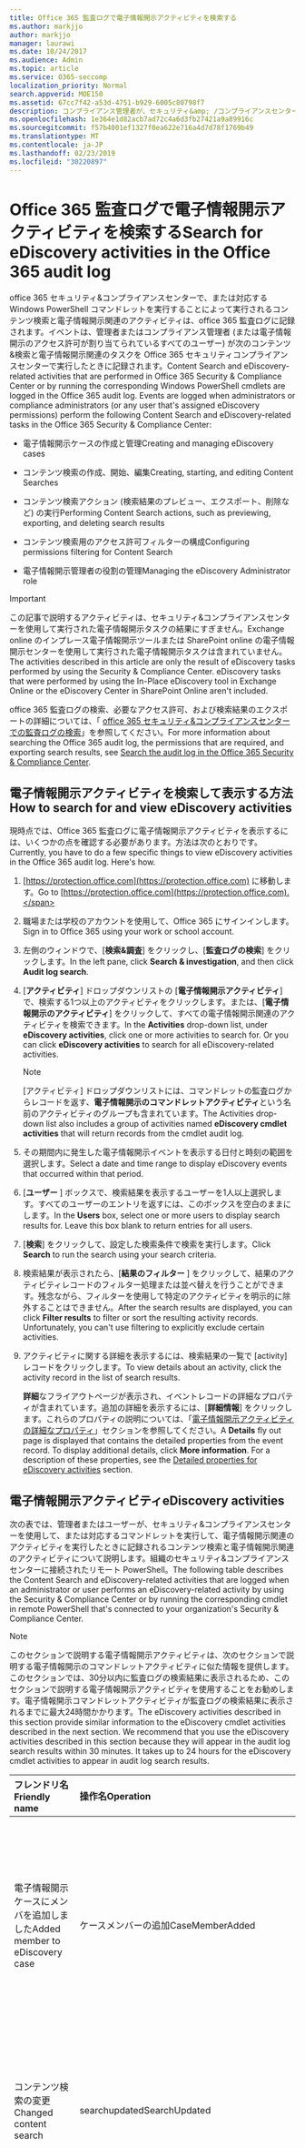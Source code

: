 ```yaml
---
title: Office 365 監査ログで電子情報開示アクティビティを検索する
ms.author: markjjo
author: markjjo
manager: laurawi
ms.date: 10/24/2017
ms.audience: Admin
ms.topic: article
ms.service: O365-seccomp
localization_priority: Normal
search.appverid: MOE150
ms.assetid: 67cc7f42-a53d-4751-b929-6005c80798f7
description: コンプライアンス管理者が、セキュリティ&amp; /コンプライアンスセンターでコンテンツ検索と電子情報開示のケースタスクを実行するときに記録されるイベントの Office 365 監査ログを検索する方法について説明します。
ms.openlocfilehash: 1e364e1d82acb7ad72c4a6d3fb27421a9a89916c
ms.sourcegitcommit: f57b4001ef1327f0ea622e716a4d7d78f1769b49
ms.translationtype: MT
ms.contentlocale: ja-JP
ms.lasthandoff: 02/23/2019
ms.locfileid: "30220897"
---
```

# <a name="search-for-ediscovery-activities-in-the-office-365-audit-log"></a><span data-ttu-id="54379-103">Office 365 監査ログで電子情報開示アクティビティを検索する</span><span class="sxs-lookup"><span data-stu-id="54379-103">Search for eDiscovery activities in the Office 365 audit log</span></span>

<span data-ttu-id="54379-p101">office 365 セキュリティ&amp;コンプライアンスセンターで、または対応する Windows PowerShell コマンドレットを実行することによって実行されるコンテンツ検索と電子情報開示関連のアクティビティは、office 365 監査ログに記録されます。イベントは、管理者またはコンプライアンス管理者 (または電子情報開示のアクセス許可が割り当てられているすべてのユーザー) が次のコンテンツ&amp;検索と電子情報開示関連のタスクを Office 365 セキュリティコンプライアンスセンターで実行したときに記録されます。</span><span class="sxs-lookup"><span data-stu-id="54379-p101">Content Search and eDiscovery-related activities that are performed in Office 365 Security &amp; Compliance Center or by running the corresponding Windows PowerShell cmdlets are logged in the Office 365 audit log. Events are logged when administrators or compliance administrators (or any user that's assigned eDiscovery permissions) perform the following Content Search and eDiscovery-related tasks in the Office 365 Security &amp; Compliance Center:</span></span>
  
- <span data-ttu-id="54379-106">電子情報開示ケースの作成と管理</span><span class="sxs-lookup"><span data-stu-id="54379-106">Creating and managing eDiscovery cases</span></span>
    
- <span data-ttu-id="54379-107">コンテンツ検索の作成、開始、編集</span><span class="sxs-lookup"><span data-stu-id="54379-107">Creating, starting, and editing Content Searches</span></span>
    
- <span data-ttu-id="54379-108">コンテンツ検索アクション (検索結果のプレビュー、エクスポート、削除など) の実行</span><span class="sxs-lookup"><span data-stu-id="54379-108">Performing Content Search actions, such as previewing, exporting, and deleting search results</span></span>
    
- <span data-ttu-id="54379-109">コンテンツ検索用のアクセス許可フィルターの構成</span><span class="sxs-lookup"><span data-stu-id="54379-109">Configuring permissions filtering for Content Search</span></span>
    
- <span data-ttu-id="54379-110">電子情報開示管理者の役割の管理</span><span class="sxs-lookup"><span data-stu-id="54379-110">Managing the eDiscovery Administrator role</span></span>
    
> [!IMPORTANT]
> <span data-ttu-id="54379-p102">この記事で説明するアクティビティは、セキュリティ&amp;コンプライアンスセンターを使用して実行された電子情報開示タスクの結果にすぎません。Exchange online のインプレース電子情報開示ツールまたは SharePoint online の電子情報開示センターを使用して実行された電子情報開示タスクは含まれていません。</span><span class="sxs-lookup"><span data-stu-id="54379-p102">The activities described in this article are only the result of eDiscovery tasks performed by using the Security &amp; Compliance Center. eDiscovery tasks that were performed by using the In-Place eDiscovery tool in Exchange Online or the eDiscovery Center in SharePoint Online aren't included.</span></span> 
  
<span data-ttu-id="54379-113">office 365 監査ログの検索、必要なアクセス許可、および検索結果のエクスポートの詳細については、「 [office 365 セキュリティ&amp;コンプライアンスセンターでの監査ログの検索](search-the-audit-log-in-security-and-compliance.md)」を参照してください。</span><span class="sxs-lookup"><span data-stu-id="54379-113">For more information about searching the Office 365 audit log, the permissions that are required, and exporting search results, see [Search the audit log in the Office 365 Security &amp; Compliance Center](search-the-audit-log-in-security-and-compliance.md).</span></span>
  
## <a name="how-to-search-for-and-view-ediscovery-activities"></a><span data-ttu-id="54379-114">電子情報開示アクティビティを検索して表示する方法</span><span class="sxs-lookup"><span data-stu-id="54379-114">How to search for and view eDiscovery activities</span></span>

<span data-ttu-id="54379-p103">現時点では、Office 365 監査ログに電子情報開示アクティビティを表示するには、いくつかの点を確認する必要があります。方法は次のとおりです。</span><span class="sxs-lookup"><span data-stu-id="54379-p103">Currently, you have to do a few specific things to view eDiscovery activities in the Office 365 audit log. Here's how.</span></span>
  
1. <span data-ttu-id="54379-117">[https://protection.office.com](https://protection.office.com) に移動します。</span><span class="sxs-lookup"><span data-stu-id="54379-117">Go to [https://protection.office.com](https://protection.office.com).</span></span>
    
2. <span data-ttu-id="54379-118">職場または学校のアカウントを使用して、Office 365 にサインインします。</span><span class="sxs-lookup"><span data-stu-id="54379-118">Sign in to Office 365 using your work or school account.</span></span>
    
3. <span data-ttu-id="54379-119">左側のウィンドウで、[**検索&amp;調査**] をクリックし、[**監査ログの検索**] をクリックします。</span><span class="sxs-lookup"><span data-stu-id="54379-119">In the left pane, click **Search &amp; investigation**, and then click **Audit log search**.</span></span>
    
4. <span data-ttu-id="54379-p104">[**アクティビティ**] ドロップダウンリストの [**電子情報開示アクティビティ**] で、検索する1つ以上のアクティビティをクリックします。または、[**電子情報開示のアクティビティ**] をクリックして、すべての電子情報開示関連のアクティビティを検索できます。</span><span class="sxs-lookup"><span data-stu-id="54379-p104">In the **Activities** drop-down list, under **eDiscovery activities**, click one or more activities to search for. Or you can click **eDiscovery activities** to search for all eDiscovery-related activities.</span></span> 
    
    > [!NOTE]
    > <span data-ttu-id="54379-122">[アクティビティ] ドロップダウンリストには、コマンドレットの監査ログからレコードを返す、**電子情報開示のコマンドレットアクティビティ**という名前のアクティビティのグループも含まれています。</span><span class="sxs-lookup"><span data-stu-id="54379-122">The Activities drop-down list also includes a group of activities named **eDiscovery cmdlet activities** that will return records from the cmdlet audit log.</span></span> 
  
5.  <span data-ttu-id="54379-123">その期間内に発生した電子情報開示イベントを表示する日付と時刻の範囲を選択します。</span><span class="sxs-lookup"><span data-stu-id="54379-123">Select a date and time range to display eDiscovery events that occurred within that period.</span></span> 
    
6. <span data-ttu-id="54379-p105">[**ユーザー** ] ボックスで、検索結果を表示するユーザーを1人以上選択します。すべてのユーザーのエントリを返すには、このボックスを空白のままにします。</span><span class="sxs-lookup"><span data-stu-id="54379-p105">In the **Users** box, select one or more users to display search results for. Leave this box blank to return entries for all users.</span></span> 
    
7. <span data-ttu-id="54379-126">[**検索**] をクリックして、設定した検索条件で検索を実行します。</span><span class="sxs-lookup"><span data-stu-id="54379-126">Click **Search** to run the search using your search criteria.</span></span> 
    
8. <span data-ttu-id="54379-p106">検索結果が表示されたら、[**結果のフィルター** ] をクリックして、結果のアクティビティレコードのフィルター処理または並べ替えを行うことができます。残念ながら、フィルターを使用して特定のアクティビティを明示的に除外することはできません。</span><span class="sxs-lookup"><span data-stu-id="54379-p106">After the search results are displayed, you can click **Filter results** to filter or sort the resulting activity records. Unfortunately, you can't use filtering to explicitly exclude certain activities.</span></span> 
    
9. <span data-ttu-id="54379-129">アクティビティに関する詳細を表示するには、検索結果の一覧で [activity] レコードをクリックします。</span><span class="sxs-lookup"><span data-stu-id="54379-129">To view details about an activity, click the activity record in the list of search results.</span></span> 
    
    <span data-ttu-id="54379-p107">**詳細**なフライアウトページが表示され、イベントレコードの詳細なプロパティが含まれています。追加の詳細を表示するには、[**詳細情報**] をクリックします。これらのプロパティの説明については、「[電子情報開示アクティビティの詳細なプロパティ](#detailed-properties-for-ediscovery-activities)」セクションを参照してください。</span><span class="sxs-lookup"><span data-stu-id="54379-p107">A **Details** fly out page is displayed that contains the detailed properties from the event record. To display additional details, click **More information**. For a description of these properties, see the [Detailed properties for eDiscovery activities](#detailed-properties-for-ediscovery-activities) section.</span></span> 

  
## <a name="ediscovery-activities"></a><span data-ttu-id="54379-133">電子情報開示アクティビティ</span><span class="sxs-lookup"><span data-stu-id="54379-133">eDiscovery activities</span></span>

<span data-ttu-id="54379-134">次の表では、管理者またはユーザーが、セキュリティ&amp;コンプライアンスセンターを使用して、または対応するコマンドレットを実行して、電子情報開示関連のアクティビティを実行したときに記録されるコンテンツ検索と電子情報開示関連のアクティビティについて説明します。組織のセキュリティ&amp;コンプライアンスセンターに接続されたリモート PowerShell。</span><span class="sxs-lookup"><span data-stu-id="54379-134">The following table describes the Content Search and eDiscovery-related activities that are logged when an administrator or user performs an eDiscovery-related activity by using the Security &amp; Compliance Center or by running the corresponding cmdlet in remote PowerShell that's connected to your organization's Security &amp; Compliance Center.</span></span> 
  
> [!NOTE]
> <span data-ttu-id="54379-p108">このセクションで説明する電子情報開示アクティビティは、次のセクションで説明する電子情報開示のコマンドレットアクティビティに似た情報を提供します。このセクションでは、30分以内に監査ログの検索結果に表示されるため、このセクションで説明する電子情報開示アクティビティを使用することをお勧めします。電子情報開示コマンドレットアクティビティが監査ログの検索結果に表示されるまでに最大24時間かかります。</span><span class="sxs-lookup"><span data-stu-id="54379-p108">The eDiscovery activities described in this section provide similar information to the eDiscovery cmdlet activities described in the next section. We recommend that you use the eDiscovery activities described in this section because they will appear in the audit log search results within 30 minutes. It takes up to 24 hours for the eDiscovery cmdlet activities to appear in audit log search results.</span></span> 
  
|<span data-ttu-id="54379-138">**フレンドリ名**</span><span class="sxs-lookup"><span data-stu-id="54379-138">**Friendly name**</span></span>|<span data-ttu-id="54379-139">**操作名**</span><span class="sxs-lookup"><span data-stu-id="54379-139">**Operation**</span></span>|<span data-ttu-id="54379-140">**対応するコマンドレット**</span><span class="sxs-lookup"><span data-stu-id="54379-140">**Corresponding cmdlet**</span></span>|<span data-ttu-id="54379-141">**説明**</span><span class="sxs-lookup"><span data-stu-id="54379-141">**Description**</span></span>|
|:-----|:-----|:-----|:-----|
|<span data-ttu-id="54379-142">電子情報開示ケースにメンバを追加しました</span><span class="sxs-lookup"><span data-stu-id="54379-142">Added member to eDiscovery case</span></span>  <br/> |<span data-ttu-id="54379-143">ケースメンバーの追加</span><span class="sxs-lookup"><span data-stu-id="54379-143">CaseMemberAdded</span></span>  <br/> |<span data-ttu-id="54379-144">ComplianceCaseMember</span><span class="sxs-lookup"><span data-stu-id="54379-144">Add-ComplianceCaseMember</span></span>  <br/> |<span data-ttu-id="54379-p109">ユーザーが電子情報開示ケースのメンバーとして追加されました。ケースのメンバーとして、ユーザーは、必要なアクセス許可が割り当てられているかどうかに応じて、さまざまなケース関連のタスクを実行できます。</span><span class="sxs-lookup"><span data-stu-id="54379-p109">A user was added as a member of an eDiscovery case. As a member of a case, a user can perform various case-related tasks depending on whether they have been assigned the necessary permissions.</span></span>  <br/> |
|<span data-ttu-id="54379-147">コンテンツ検索の変更</span><span class="sxs-lookup"><span data-stu-id="54379-147">Changed content search</span></span>  <br/> |<span data-ttu-id="54379-148">searchupdated</span><span class="sxs-lookup"><span data-stu-id="54379-148">SearchUpdated</span></span>  <br/> |<span data-ttu-id="54379-149">Set-ComplianceSearch</span><span class="sxs-lookup"><span data-stu-id="54379-149">Set-ComplianceSearch</span></span>  <br/> |<span data-ttu-id="54379-p110">既存のコンテンツ検索が変更されました。変更には、コンテンツの場所を追加または削除したり、検索クエリを編集したりすることができます。</span><span class="sxs-lookup"><span data-stu-id="54379-p110">An existing content search was changed. Changes can include adding or removing content locations or editing the search query.</span></span>  <br/> |
|<span data-ttu-id="54379-152">電子情報開示管理者メンバーシップの変更</span><span class="sxs-lookup"><span data-stu-id="54379-152">Changed eDiscovery administrator membership</span></span>  <br/> |<span data-ttu-id="54379-153">caseadminupdated</span><span class="sxs-lookup"><span data-stu-id="54379-153">CaseAdminUpdated</span></span>  <br/> |<span data-ttu-id="54379-154">更新-ediscoverycaseadmin</span><span class="sxs-lookup"><span data-stu-id="54379-154">Update-eDiscoveryCaseAdmin</span></span>  <br/> |<span data-ttu-id="54379-p111">組織内の電子情報開示管理者のリストが変更されました。このアクティビティは、電子情報開示管理者のリストが新しいユーザーのグループに置き換えられたときに記録されます。1人のユーザーが追加または削除されると、caseadminadded 操作がログに記録されます。</span><span class="sxs-lookup"><span data-stu-id="54379-p111">The list of eDiscovery Administrators in your organization was changed. This activity is logged when the list of eDiscovery Administrators is replaced with a group of new users. If a single user is added or removed, the CaseAdminAdded operation is logged.</span></span>  <br/> |
|<span data-ttu-id="54379-158">変更された電子情報開示ケース</span><span class="sxs-lookup"><span data-stu-id="54379-158">Changed eDiscovery case</span></span>  <br/> |<span data-ttu-id="54379-159">更新されたケース</span><span class="sxs-lookup"><span data-stu-id="54379-159">CaseUpdated</span></span>  <br/> |<span data-ttu-id="54379-160">get-compliancecase</span><span class="sxs-lookup"><span data-stu-id="54379-160">Set-ComplianceCase</span></span>  <br/> |<span data-ttu-id="54379-p112">電子情報開示ケースが変更されました。変更には、オープンケースを終了するか、クローズしたケースを再度開くことが含まれます。</span><span class="sxs-lookup"><span data-stu-id="54379-p112">An eDiscovery case was changed. Changes include closing an open case or re-opening a closed case.</span></span>  <br/> |
|<span data-ttu-id="54379-163">変更された電子情報開示ケースのメンバーシップ</span><span class="sxs-lookup"><span data-stu-id="54379-163">Changed eDiscovery case membership</span></span>  <br/> |<span data-ttu-id="54379-164">ケースメンバーの更新</span><span class="sxs-lookup"><span data-stu-id="54379-164">CaseMemberUpdated</span></span>  <br/> |<span data-ttu-id="54379-165">ComplianceCaseMember</span><span class="sxs-lookup"><span data-stu-id="54379-165">Update-ComplianceCaseMember</span></span>  <br/> |<span data-ttu-id="54379-p113">電子情報開示ケースのメンバーシップリストが変更されました。このアクティビティは、すべてのメンバーが新しいユーザーのグループに置き換えられるときにログに記録されます。1つのメンバーを追加または削除すると、casememberadded 操作または casememberadded 操作がログに記録されます。</span><span class="sxs-lookup"><span data-stu-id="54379-p113">The membership list of an eDiscovery case was changed. This activity is logged when all members are replaced with a group of new users. If a single member is added or removed, CaseMemberAdded or CaseMemberRemoved operation is logged.</span></span>  <br/> |
|<span data-ttu-id="54379-169">検索アクセス許可フィルターの変更</span><span class="sxs-lookup"><span data-stu-id="54379-169">Changed search permissions filter</span></span>  <br/> |<span data-ttu-id="54379-170">searchpermissionupdated</span><span class="sxs-lookup"><span data-stu-id="54379-170">SearchPermissionUpdated</span></span>  <br/> |<span data-ttu-id="54379-171">new-compliancesecurityfilter</span><span class="sxs-lookup"><span data-stu-id="54379-171">Set-ComplianceSecurityFilter</span></span>  <br/> |<span data-ttu-id="54379-172">検索アクセス許可フィルターが変更されました。</span><span class="sxs-lookup"><span data-stu-id="54379-172">A search permissions filter was changed.</span></span>  <br/> |
|<span data-ttu-id="54379-173">電子情報開示ケースホールドのための検索クエリの変更</span><span class="sxs-lookup"><span data-stu-id="54379-173">Changed search query for eDiscovery case hold</span></span>  <br/> |<span data-ttu-id="54379-174">HoldUpdated</span><span class="sxs-lookup"><span data-stu-id="54379-174">HoldUpdated</span></span>  <br/> |<span data-ttu-id="54379-175">new-caseholdrule</span><span class="sxs-lookup"><span data-stu-id="54379-175">Set-CaseHoldRule</span></span>  <br/> |<span data-ttu-id="54379-p114">電子情報開示ケースに関連付けられているクエリベースの保持が変更されました。変更可能な変更には、クエリベースの保持のクエリまたは日付範囲の編集が含まれます。</span><span class="sxs-lookup"><span data-stu-id="54379-p114">A query-based hold associated with an eDiscovery case was changed. Possible changes include editing the query or date range for a query-based hold.</span></span>  <br/> |
|<span data-ttu-id="54379-178">コンテンツ検索プレビューアイテムがダウンロードされた</span><span class="sxs-lookup"><span data-stu-id="54379-178">Content search preview item downloaded</span></span>  <br/> |<span data-ttu-id="54379-179">プレビューアイテムダウンロード済み</span><span class="sxs-lookup"><span data-stu-id="54379-179">PreviewItemDownloaded</span></span>  <br/> |<span data-ttu-id="54379-180">N/A</span><span class="sxs-lookup"><span data-stu-id="54379-180">N/A</span></span>  <br/> |<span data-ttu-id="54379-181">ユーザーが検索結果をプレビューするときに、アイテムをローカルコンピューターにダウンロードした ([**元のアイテムをダウンロード**する] リンクをクリックします)。</span><span class="sxs-lookup"><span data-stu-id="54379-181">A user downloaded an item to their local computer (by clicking the **Download original item** link) when previewing search results.</span></span>  <br/> |
|<span data-ttu-id="54379-182">コンテンツ検索プレビューアイテムの一覧</span><span class="sxs-lookup"><span data-stu-id="54379-182">Content search preview item listed</span></span>  <br/> |<span data-ttu-id="54379-183">プレビュー項目一覧</span><span class="sxs-lookup"><span data-stu-id="54379-183">PreviewItemListed</span></span>  <br/> |<span data-ttu-id="54379-184">N/A</span><span class="sxs-lookup"><span data-stu-id="54379-184">N/A</span></span>  <br/> |<span data-ttu-id="54379-185">ユーザーが [**検索結果のプレビュー** ] をクリックすると、検索結果のプレビューページが表示されます。これにより、コンテンツ検索の結果から最大1000アイテムが一覧表示されます。</span><span class="sxs-lookup"><span data-stu-id="54379-185">A user clicked **Preview search results** to display the preview search results page, which lists up to 1000 items from the results of a Content Search.</span></span>  <br/> |
|<span data-ttu-id="54379-186">コンテンツ検索プレビューアイテムの表示</span><span class="sxs-lookup"><span data-stu-id="54379-186">Content search preview item viewed</span></span>  <br/> |<span data-ttu-id="54379-187">表示されたプレビューアイテム</span><span class="sxs-lookup"><span data-stu-id="54379-187">PreviewItemRendered</span></span>  <br/> |<span data-ttu-id="54379-188">N/A</span><span class="sxs-lookup"><span data-stu-id="54379-188">N/A</span></span>  <br/> |<span data-ttu-id="54379-189">電子情報開示マネージャーは、検索結果をプレビューするときにクリックしてアイテムを表示します。</span><span class="sxs-lookup"><span data-stu-id="54379-189">An eDiscovery manager viewed an item by clicking it when previewing search results.</span></span>  <br/> |
|<span data-ttu-id="54379-190">作成されたコンテンツ検索</span><span class="sxs-lookup"><span data-stu-id="54379-190">Created content search</span></span>  <br/> |<span data-ttu-id="54379-191">searchcreated</span><span class="sxs-lookup"><span data-stu-id="54379-191">SearchCreated</span></span>  <br/> |<span data-ttu-id="54379-192">New-ComplianceSearch</span><span class="sxs-lookup"><span data-stu-id="54379-192">New-ComplianceSearch</span></span>  <br/> |<span data-ttu-id="54379-193">新しいコンテンツ検索が作成されました。</span><span class="sxs-lookup"><span data-stu-id="54379-193">A new content search was created.</span></span>  <br/> |
|<span data-ttu-id="54379-194">電子情報開示管理者の作成</span><span class="sxs-lookup"><span data-stu-id="54379-194">Created eDiscovery administrator</span></span>  <br/> |<span data-ttu-id="54379-195">caseadminadded</span><span class="sxs-lookup"><span data-stu-id="54379-195">CaseAdminAdded</span></span>  <br/> |<span data-ttu-id="54379-196">Add-ediscoverycaseadmin</span><span class="sxs-lookup"><span data-stu-id="54379-196">Add-eDiscoveryCaseAdmin</span></span>  <br/> |<span data-ttu-id="54379-197">ユーザーが組織の電子情報開示管理者として追加されました。</span><span class="sxs-lookup"><span data-stu-id="54379-197">A user was added as an eDiscovery Administrator in the organization.</span></span>  <br/> |
|<span data-ttu-id="54379-198">作成済み電子情報開示ケース</span><span class="sxs-lookup"><span data-stu-id="54379-198">Created eDiscovery case</span></span>  <br/> |<span data-ttu-id="54379-199">追加されたケース</span><span class="sxs-lookup"><span data-stu-id="54379-199">CaseAdded</span></span>  <br/> |<span data-ttu-id="54379-200">get-compliancecase</span><span class="sxs-lookup"><span data-stu-id="54379-200">New-ComplianceCase</span></span>  <br/> |<span data-ttu-id="54379-p115">電子情報開示ケースが作成されました。ケースを作成する場合は、名前を付けるだけで済みます。メンバーの追加、ホールドの作成、ケースに関連付けられたコンテンツ検索の作成などのその他のケース関連のタスクでは、ログに記録される追加のイベントが発生します。</span><span class="sxs-lookup"><span data-stu-id="54379-p115">An eDiscovery case was created. When a case is created, you only have to give it a name. Other case-related tasks such as adding members, creating holds, and creating content searches associated with the case result in additional events being logged.</span></span>  <br/> |
|<span data-ttu-id="54379-204">検索アクセス許可フィルターの作成</span><span class="sxs-lookup"><span data-stu-id="54379-204">Created search permissions filter</span></span>  <br/> |<span data-ttu-id="54379-205">作成された searchpermission</span><span class="sxs-lookup"><span data-stu-id="54379-205">SearchPermissionCreated</span></span>  <br/> |<span data-ttu-id="54379-206">new-compliancesecurityfilter</span><span class="sxs-lookup"><span data-stu-id="54379-206">New-ComplianceSecurityFilter</span></span>  <br/> |<span data-ttu-id="54379-207">検索アクセス許可フィルターが作成されました。</span><span class="sxs-lookup"><span data-stu-id="54379-207">A search permissions filter was created.</span></span>  <br/> |
|<span data-ttu-id="54379-208">電子情報開示ケースホールド用に作成された検索クエリ</span><span class="sxs-lookup"><span data-stu-id="54379-208">Created search query for eDiscovery case hold</span></span>  <br/> |<span data-ttu-id="54379-209">HoldCreated</span><span class="sxs-lookup"><span data-stu-id="54379-209">HoldCreated</span></span>  <br/> |<span data-ttu-id="54379-210">new-caseholdrule</span><span class="sxs-lookup"><span data-stu-id="54379-210">New-CaseHoldRule</span></span>  <br/> |<span data-ttu-id="54379-211">電子情報開示ケースに関連付けられているクエリベースの保持が作成されました。</span><span class="sxs-lookup"><span data-stu-id="54379-211">A query-based hold associated with an eDiscovery case was created.</span></span>  <br/> |
|<span data-ttu-id="54379-212">削除されたコンテンツ検索</span><span class="sxs-lookup"><span data-stu-id="54379-212">Deleted content search</span></span>  <br/> |<span data-ttu-id="54379-213">searchremoved 済み</span><span class="sxs-lookup"><span data-stu-id="54379-213">SearchRemoved</span></span>  <br/> |<span data-ttu-id="54379-214">Remove-ComplianceSearch</span><span class="sxs-lookup"><span data-stu-id="54379-214">Remove-ComplianceSearch</span></span>  <br/> |<span data-ttu-id="54379-215">既存のコンテンツ検索が削除されました。</span><span class="sxs-lookup"><span data-stu-id="54379-215">An existing content search was deleted.</span></span>  <br/> |
|<span data-ttu-id="54379-216">削除済み電子情報開示管理者</span><span class="sxs-lookup"><span data-stu-id="54379-216">Deleted eDiscovery administrator</span></span>  <br/> |<span data-ttu-id="54379-217">caseadminremoved の削除</span><span class="sxs-lookup"><span data-stu-id="54379-217">CaseAdminRemoved</span></span>  <br/> |<span data-ttu-id="54379-218">削除-ediscoverycaseadmin</span><span class="sxs-lookup"><span data-stu-id="54379-218">Remove-eDiscoveryCaseAdmin</span></span>  <br/> |<span data-ttu-id="54379-219">電子情報開示管理者が組織から削除されました。</span><span class="sxs-lookup"><span data-stu-id="54379-219">An eDiscovery Administrator was deleted from your organization.</span></span>  <br/> |
|<span data-ttu-id="54379-220">削除された電子情報開示ケース</span><span class="sxs-lookup"><span data-stu-id="54379-220">Deleted eDiscovery case</span></span>  <br/> |<span data-ttu-id="54379-221">CaseRemoved</span><span class="sxs-lookup"><span data-stu-id="54379-221">CaseRemoved</span></span>  <br/> |<span data-ttu-id="54379-222">get-compliancecase</span><span class="sxs-lookup"><span data-stu-id="54379-222">Remove-ComplianceCase</span></span>  <br/> |<span data-ttu-id="54379-p116">電子情報開示ケースが削除されました。ケースに関連付けられているすべての保留リストを削除してから、ケースを削除する必要があることに注意してください。</span><span class="sxs-lookup"><span data-stu-id="54379-p116">An eDiscovery case was deleted. Note that any hold associated with the case has to be removed before the case can be deleted.</span></span>  <br/> |
|<span data-ttu-id="54379-225">削除された検索権限フィルター</span><span class="sxs-lookup"><span data-stu-id="54379-225">Deleted search permissions filter</span></span>  <br/> |<span data-ttu-id="54379-226">searchpermissionremoved 済み</span><span class="sxs-lookup"><span data-stu-id="54379-226">SearchPermissionRemoved</span></span>  <br/> |<span data-ttu-id="54379-227">new-compliancesecurityfilter</span><span class="sxs-lookup"><span data-stu-id="54379-227">Remove-ComplianceSecurityFilter</span></span>  <br/> |<span data-ttu-id="54379-228">検索アクセス許可フィルターが削除されました。</span><span class="sxs-lookup"><span data-stu-id="54379-228">A search permissions filter was deleted.</span></span>  <br/> |
|<span data-ttu-id="54379-229">電子情報開示ケースホールドの削除された検索クエリ</span><span class="sxs-lookup"><span data-stu-id="54379-229">Deleted search query for eDiscovery case hold</span></span>  <br/> |<span data-ttu-id="54379-230">HoldRemoved</span><span class="sxs-lookup"><span data-stu-id="54379-230">HoldRemoved</span></span>  <br/> |<span data-ttu-id="54379-231">new-caseholdrule</span><span class="sxs-lookup"><span data-stu-id="54379-231">Remove-CaseHoldRule</span></span>  <br/> |<span data-ttu-id="54379-p117">電子情報開示ケースに関連付けられているクエリベースの保持が削除されました。保留リストを削除すると、多くの場合、保留リストからクエリを削除することになります。保留または保持のクエリが削除されると、保留中のコンテンツの場所が解放されます。</span><span class="sxs-lookup"><span data-stu-id="54379-p117">A query-based hold associated with an eDiscovery case was deleted. Removing the query from the hold is often the result of deleting a hold. When a hold or a hold query are deleted, the content locations that were on hold are released.</span></span>  <br/> |
|<span data-ttu-id="54379-235">コンテンツ検索のダウンロードされたエクスポート</span><span class="sxs-lookup"><span data-stu-id="54379-235">Downloaded export of content search</span></span>  <br/> |<span data-ttu-id="54379-236">searchexportdownloaded ダウンロード</span><span class="sxs-lookup"><span data-stu-id="54379-236">SearchExportDownloaded</span></span>  <br/> |<span data-ttu-id="54379-237">N/A</span><span class="sxs-lookup"><span data-stu-id="54379-237">N/A</span></span>  <br/> |<span data-ttu-id="54379-p118">ユーザーがコンテンツ検索の結果をローカルコンピューターにダウンロードした。検索結果をダウンロードする前に、**コンテンツ検索アクティビティのエクスポートを開始**する必要があることに注意してください。</span><span class="sxs-lookup"><span data-stu-id="54379-p118">A user downloaded the results of a content search to their local computer. Note that a **Started export of content search** activity has to be initiated before search results can be downloaded.  </span></span><br/> |
|<span data-ttu-id="54379-240">コンテンツ検索の結果のプレビュー</span><span class="sxs-lookup"><span data-stu-id="54379-240">Previewed results of content search</span></span>  <br/> |<span data-ttu-id="54379-241">searchpreviewed</span><span class="sxs-lookup"><span data-stu-id="54379-241">SearchPreviewed</span></span>  <br/> |<span data-ttu-id="54379-242">N/A</span><span class="sxs-lookup"><span data-stu-id="54379-242">N/A</span></span>  <br/> |<span data-ttu-id="54379-243">コンテンツ検索の結果をプレビューしたユーザー。</span><span class="sxs-lookup"><span data-stu-id="54379-243">A user previewed the results of a content search.</span></span>  <br/> |
|<span data-ttu-id="54379-244">コンテンツ検索の削除された結果</span><span class="sxs-lookup"><span data-stu-id="54379-244">Purged results of content search</span></span>  <br/> |<span data-ttu-id="54379-245">SearchResultsPurged</span><span class="sxs-lookup"><span data-stu-id="54379-245">SearchResultsPurged</span></span>  <br/> |<span data-ttu-id="54379-246">New-ComplianceSearchAction</span><span class="sxs-lookup"><span data-stu-id="54379-246">New-ComplianceSearchAction</span></span>  <br/> |<span data-ttu-id="54379-247">ユーザーが**new-compliancesearchaction-Purge**コマンドを実行して、コンテンツ検索の結果を削除した。</span><span class="sxs-lookup"><span data-stu-id="54379-247">A user purged the results of a Content Search by running the **New-ComplianceSearchAction -Purge** command.</span></span>  <br/> |
|<span data-ttu-id="54379-248">コンテンツ検索の分析を削除しました</span><span class="sxs-lookup"><span data-stu-id="54379-248">Removed analysis of content search</span></span>  <br/> |<span data-ttu-id="54379-249">removedsearchresultssenttozoom</span><span class="sxs-lookup"><span data-stu-id="54379-249">RemovedSearchResultsSentToZoom</span></span>  <br/> |<span data-ttu-id="54379-250">new-compliancesearchaction</span><span class="sxs-lookup"><span data-stu-id="54379-250">Remove-ComplianceSearchAction</span></span>  <br/> |<span data-ttu-id="54379-p119">コンテンツ検索準備アクション (Office 365 Advanced eDiscovery の検索結果を準備するため) が削除されました。準備作業が過去2週間未満だった場合は、Advanced eDiscovery 用に準備された検索結果が Microsoft Azure ストレージ領域から削除されました。準備アクションが2週間以上前の場合、このイベントは、対応する準備作業のみが削除されたことを示します。</span><span class="sxs-lookup"><span data-stu-id="54379-p119">A content search prepare action (to prepare search results for Office 365 Advanced eDiscovery) was deleted. If the preparation action was less than two weeks old, the search results that were prepared for Advanced eDiscovery were deleted from the Microsoft Azure storage area. If the preparation action was older than 2 weeks, then this event indicates that only the corresponding preparation action was deleted.</span></span>  <br/> |
|<span data-ttu-id="54379-254">コンテンツ検索のエクスポートを削除しました</span><span class="sxs-lookup"><span data-stu-id="54379-254">Removed export of content search</span></span>  <br/> |<span data-ttu-id="54379-255">removedsearchexported</span><span class="sxs-lookup"><span data-stu-id="54379-255">RemovedSearchExported</span></span>  <br/> |<span data-ttu-id="54379-256">new-compliancesearchaction</span><span class="sxs-lookup"><span data-stu-id="54379-256">Remove-ComplianceSearchAction</span></span>  <br/> |<span data-ttu-id="54379-p120">コンテンツ検索のエクスポートアクションが削除されました。エクスポートアクションが過去2週間未満の場合は、Microsoft Azure ストレージ領域にアップロードされた検索結果が削除されました。エクスポートアクションが2週間以上経過した場合、このイベントは、対応するエクスポート操作のみが削除されたことを示します。</span><span class="sxs-lookup"><span data-stu-id="54379-p120">A content search export action was deleted. If the export action was less than two weeks old, the search results that were uploaded to the Microsoft Azure storage area were deleted. If the export action was older than 2 weeks, then this event indicates that only the corresponding export action was deleted.</span></span>  <br/> |
|<span data-ttu-id="54379-260">電子情報開示ケースからメンバを削除しました</span><span class="sxs-lookup"><span data-stu-id="54379-260">Removed member from eDiscovery case</span></span>  <br/> |<span data-ttu-id="54379-261">ケースメンバーの削除</span><span class="sxs-lookup"><span data-stu-id="54379-261">CaseMemberRemoved</span></span>  <br/> |<span data-ttu-id="54379-262">ComplianceCaseMember</span><span class="sxs-lookup"><span data-stu-id="54379-262">Remove-ComplianceCaseMember</span></span>  <br/> |<span data-ttu-id="54379-263">ユーザーが電子情報開示ケースのメンバーとして削除されました。</span><span class="sxs-lookup"><span data-stu-id="54379-263">A user was removed as a member of an eDiscovery case.</span></span>  <br/> |
|<span data-ttu-id="54379-264">コンテンツ検索のプレビュー結果を削除しました</span><span class="sxs-lookup"><span data-stu-id="54379-264">Removed preview results of content search</span></span>  <br/> |<span data-ttu-id="54379-265">removedsearchpreviewed</span><span class="sxs-lookup"><span data-stu-id="54379-265">RemovedSearchPreviewed</span></span>  <br/> |<span data-ttu-id="54379-266">new-compliancesearchaction</span><span class="sxs-lookup"><span data-stu-id="54379-266">Remove-ComplianceSearchAction</span></span>  <br/> |<span data-ttu-id="54379-267">コンテンツ検索のプレビューアクションが削除されました。</span><span class="sxs-lookup"><span data-stu-id="54379-267">A content search preview action was deleted.</span></span>  <br/> |
|<span data-ttu-id="54379-268">コンテンツ検索に対して実行された削除済みの削除アクション</span><span class="sxs-lookup"><span data-stu-id="54379-268">Removed purge action performed on content search</span></span>  <br/> |<span data-ttu-id="54379-269">RemovedSearchResultsPurged</span><span class="sxs-lookup"><span data-stu-id="54379-269">RemovedSearchResultsPurged</span></span>  <br/> |<span data-ttu-id="54379-270">new-compliancesearchaction</span><span class="sxs-lookup"><span data-stu-id="54379-270">Remove-ComplianceSearchAction</span></span>  <br/> |<span data-ttu-id="54379-271">コンテンツ検索の削除アクションが削除されました。</span><span class="sxs-lookup"><span data-stu-id="54379-271">A content search purge action was deleted.</span></span>  <br/> |
|<span data-ttu-id="54379-272">削除された検索レポート</span><span class="sxs-lookup"><span data-stu-id="54379-272">Removed search report</span></span>  <br/> |<span data-ttu-id="54379-273">searchreportremoved 削除されました</span><span class="sxs-lookup"><span data-stu-id="54379-273">SearchReportRemoved</span></span>  <br/> |<span data-ttu-id="54379-274">new-compliancesearchaction</span><span class="sxs-lookup"><span data-stu-id="54379-274">Remove-ComplianceSearchAction</span></span>  <br/> |<span data-ttu-id="54379-275">コンテンツ検索のエクスポートレポートアクションが削除されました。</span><span class="sxs-lookup"><span data-stu-id="54379-275">A content search export report action was deleted.</span></span>  <br/> |
|<span data-ttu-id="54379-276">コンテンツ検索の分析を開始しました</span><span class="sxs-lookup"><span data-stu-id="54379-276">Started analysis of content search</span></span>  <br/> |<span data-ttu-id="54379-277">searchresultssenttozoom</span><span class="sxs-lookup"><span data-stu-id="54379-277">SearchResultsSentToZoom</span></span>  <br/> |<span data-ttu-id="54379-278">New-ComplianceSearchAction</span><span class="sxs-lookup"><span data-stu-id="54379-278">New-ComplianceSearchAction</span></span>  <br/> |<span data-ttu-id="54379-279">コンテンツ検索の結果は、高度な電子情報開示での分析のために準備されました。</span><span class="sxs-lookup"><span data-stu-id="54379-279">The results of a content search were prepared for analysis in Advanced eDiscovery.</span></span>  <br/> |
|<span data-ttu-id="54379-280">開始されたコンテンツ検索</span><span class="sxs-lookup"><span data-stu-id="54379-280">Started content search</span></span>  <br/> |<span data-ttu-id="54379-281">searchstarted</span><span class="sxs-lookup"><span data-stu-id="54379-281">SearchStarted</span></span>  <br/> |<span data-ttu-id="54379-282">Start-ComplianceSearch</span><span class="sxs-lookup"><span data-stu-id="54379-282">Start-ComplianceSearch</span></span>  <br/> |<span data-ttu-id="54379-p121">コンテンツ検索が開始されました。セキュリティ&amp; /コンプライアンスセンターの GUI を使用してコンテンツ検索を作成または変更すると、検索が自動的に開始されます。**new-compliancesearch**または**new-compliancesearch**コマンドレットを使用して検索を作成または変更する場合は、 **new-compliancesearch**コマンドレットを実行して検索を開始する必要があります。</span><span class="sxs-lookup"><span data-stu-id="54379-p121">A content search was started. When you create or change a content search by using the Security &amp; Compliance Center GUI, the search is automatically started. If you create or change a search by using the **New-ComplianceSearch** or **Set-ComplianceSearch** cmdlet, you have to run the **Start-ComplianceSearch** cmdlet to start the search.  </span></span><br/> |
|<span data-ttu-id="54379-286">コンテンツ検索のエクスポートの開始</span><span class="sxs-lookup"><span data-stu-id="54379-286">Started export of content search</span></span>  <br/> |<span data-ttu-id="54379-287">searchexported</span><span class="sxs-lookup"><span data-stu-id="54379-287">SearchExported</span></span>  <br/> |<span data-ttu-id="54379-288">New-ComplianceSearchAction</span><span class="sxs-lookup"><span data-stu-id="54379-288">New-ComplianceSearchAction</span></span>  <br/> |<span data-ttu-id="54379-289">ユーザーがコンテンツ検索の結果をエクスポートした。</span><span class="sxs-lookup"><span data-stu-id="54379-289">A user exported the results of a content search.</span></span>  <br/> |
|<span data-ttu-id="54379-290">レポートのエクスポート開始</span><span class="sxs-lookup"><span data-stu-id="54379-290">Started export report</span></span>  <br/> |<span data-ttu-id="54379-291">searchreport</span><span class="sxs-lookup"><span data-stu-id="54379-291">SearchReport</span></span>  <br/> |<span data-ttu-id="54379-292">New-ComplianceSearchAction</span><span class="sxs-lookup"><span data-stu-id="54379-292">New-ComplianceSearchAction</span></span>  <br/> |<span data-ttu-id="54379-293">ユーザーがコンテンツ検索レポートをエクスポートした。</span><span class="sxs-lookup"><span data-stu-id="54379-293">A user exported a content search report.</span></span>  <br/> |
|<span data-ttu-id="54379-294">停止したコンテンツ検索</span><span class="sxs-lookup"><span data-stu-id="54379-294">Stopped content search</span></span>  <br/> |<span data-ttu-id="54379-295">searchstopped</span><span class="sxs-lookup"><span data-stu-id="54379-295">SearchStopped</span></span>  <br/> |<span data-ttu-id="54379-296">Stop-ComplianceSearch</span><span class="sxs-lookup"><span data-stu-id="54379-296">Stop-ComplianceSearch</span></span>  <br/> |<span data-ttu-id="54379-297">ユーザーがコンテンツ検索を停止しました。</span><span class="sxs-lookup"><span data-stu-id="54379-297">A user stopped a content search.</span></span>  <br/> |
  
## <a name="ediscovery-cmdlet-activities"></a><span data-ttu-id="54379-298">電子情報開示のコマンドレットアクティビティ</span><span class="sxs-lookup"><span data-stu-id="54379-298">eDiscovery cmdlet activities</span></span>

<span data-ttu-id="54379-p122">次の表に、管理者またはユーザーが、セキュリティ&amp;コンプライアンスセンターを使用して、またはリモート PowerShell で対応するコマンドレットを実行して、電子情報開示関連のアクティビティを実行したときに記録されるコマンドレット監査ログレコードを示します。組織のセキュリティ&amp;コンプライアンスセンターに接続されている。なお、監査ログレコードの詳細情報は、この表に記載されているコマンドレットアクティビティと前のセクションで説明した電子情報開示アクティビティでは異なります。</span><span class="sxs-lookup"><span data-stu-id="54379-p122">The following table lists the cmdlet audit log records that are logged when an administrator or user performs an eDiscovery-related activity by using the Security &amp; Compliance Center or by running the corresponding cmdlet in remote PowerShell that's connected to your organization's Security &amp; Compliance Center. Note that the detailed information in the audit log record is different for the cmdlet activities listed in this table and the eDiscovery activities described in the previous section.</span></span> 
  
<span data-ttu-id="54379-301">前述したように、監査ログの検索結果に電子情報開示コマンドレットアクティビティが表示されるまで最大24時間かかります。</span><span class="sxs-lookup"><span data-stu-id="54379-301">As previously stated, it takes up to 24 hours for eDiscovery cmdlet activities to appear in the audit log search results.</span></span>
  
> [!TIP]
> <span data-ttu-id="54379-p123">次の表の [**操作**] 列のコマンドレットは、TechNet の対応するコマンドレットヘルプトピックにリンクされています。各コマンドレットの使用可能なパラメーターの説明については、コマンドレットのヘルプトピックを参照してください。コマンドレットで使用されたパラメーターとパラメーター値は、ログに記録された電子情報開示コマンドレットアクティビティごとに監査ログエントリに含まれています。</span><span class="sxs-lookup"><span data-stu-id="54379-p123">The cmdlets in the **Operation** column in the following table are linked to the corresponding cmdlet help topic on TechNet. Go to the cmdlet help topic for a description of the available parameters for each cmdlet. The parameter and the parameter value that were used with a cmdlet are included in the audit log entry for each eDiscovery cmdlet activity that's logged.</span></span> 
  
|<span data-ttu-id="54379-305">**フレンドリ名**</span><span class="sxs-lookup"><span data-stu-id="54379-305">**Friendly name**</span></span>|<span data-ttu-id="54379-306">**操作 (コマンドレット)**</span><span class="sxs-lookup"><span data-stu-id="54379-306">**Operation (cmdlet)**</span></span>|<span data-ttu-id="54379-307">**説明**</span><span class="sxs-lookup"><span data-stu-id="54379-307">**Description**</span></span>|
|:-----|:-----|:-----|
|<span data-ttu-id="54379-308">電子情報開示ケースでの作成保留</span><span class="sxs-lookup"><span data-stu-id="54379-308">Created hold in eDiscovery case</span></span>  <br/> |[<span data-ttu-id="54379-309">CaseHoldPolicy</span><span class="sxs-lookup"><span data-stu-id="54379-309">New-CaseHoldPolicy</span></span>](https://go.microsoft.com/fwlink/p/?LinkId=823813) <br/> |<span data-ttu-id="54379-p124">電子情報開示ケースに対して保留が作成されました。保留リストを作成するには、コンテンツソースを指定するか、指定する必要はありません。コンテンツソースが指定されている場合は、監査ログエントリで識別されます。</span><span class="sxs-lookup"><span data-stu-id="54379-p124">A hold was created for an eDiscovery case. A hold can be created with or without specifying a content source. If content sources are specified, they'll be identified in the audit log entry.</span></span>  <br/> |
|<span data-ttu-id="54379-313">電子情報開示ケースからの削除保留リスト</span><span class="sxs-lookup"><span data-stu-id="54379-313">Deleted hold from eDiscovery case</span></span>  <br/> |[<span data-ttu-id="54379-314">CaseHoldPolicy</span><span class="sxs-lookup"><span data-stu-id="54379-314">Remove-CaseHoldPolicy</span></span>](https://go.microsoft.com/fwlink/p/?LinkId=823814) <br/> |<span data-ttu-id="54379-p125">電子情報開示ケースに関連付けられている保留リストが削除されました。保留を削除すると、保留リストからすべてのコンテンツの場所が解放されます。保留を削除すると、保留リストに関連付けられているケース保持ルールも削除されます (以下の**new-caseholdrule**を参照してください)。</span><span class="sxs-lookup"><span data-stu-id="54379-p125">A hold that is associated with an eDiscovery case was deleted. Deleting a hold releases all of the content locations from the hold. Deleting the hold also results in deleting the case hold rules associated with the hold (see **Remove-CaseHoldRule** below).  </span></span><br/> |
|<span data-ttu-id="54379-318">電子情報開示ケースで変更された保留リスト</span><span class="sxs-lookup"><span data-stu-id="54379-318">Changed hold in eDiscovery case</span></span>  <br/> |[<span data-ttu-id="54379-319">CaseHoldPolicy</span><span class="sxs-lookup"><span data-stu-id="54379-319">Set-CaseHoldPolicy</span></span>](https://go.microsoft.com/fwlink/p/?LinkId=823815) <br/> |<span data-ttu-id="54379-p126">電子情報開示に関連付けられている保留リストが変更されました。変更できるのは、コンテンツの場所を追加または削除するか、保留をオフにする (無効にする) ことです。</span><span class="sxs-lookup"><span data-stu-id="54379-p126">A hold that is associated with an eDiscovery was changed. Possible changes include adding or removing content locations or turning off (disabling) the hold.</span></span>  <br/> |
|<span data-ttu-id="54379-322">電子情報開示ケースホールド用に作成された検索クエリ</span><span class="sxs-lookup"><span data-stu-id="54379-322">Created search query for eDiscovery case hold</span></span>  <br/> |[<span data-ttu-id="54379-323">new-caseholdrule</span><span class="sxs-lookup"><span data-stu-id="54379-323">New-CaseHoldRule</span></span>](https://go.microsoft.com/fwlink/p/?LinkId=823816) <br/> |<span data-ttu-id="54379-324">電子情報開示ケースに関連付けられているクエリベースの保持が作成されました。</span><span class="sxs-lookup"><span data-stu-id="54379-324">A query-based hold associated with an eDiscovery case was created.</span></span>  <br/> |
|<span data-ttu-id="54379-325">電子情報開示ケースホールドの削除された検索クエリ</span><span class="sxs-lookup"><span data-stu-id="54379-325">Deleted search query for eDiscovery case hold</span></span>  <br/> |[<span data-ttu-id="54379-326">new-caseholdrule</span><span class="sxs-lookup"><span data-stu-id="54379-326">Remove-CaseHoldRule</span></span>](https://go.microsoft.com/fwlink/p/?LinkId=823820) <br/> |<span data-ttu-id="54379-p127">電子情報開示ケースに関連付けられているクエリベースの保持が削除されました。保留リストを削除すると、多くの場合、保留リストからクエリを削除することになります。保留または保持のクエリが削除されると、保留中のコンテンツの場所が解放されます。</span><span class="sxs-lookup"><span data-stu-id="54379-p127">A query-based hold associated with an eDiscovery case was deleted. Removing the query from the hold is often the result of deleting a hold. When a hold or a hold query are deleted, the content locations that were on hold are released.</span></span>  <br/> |
|<span data-ttu-id="54379-330">電子情報開示ケースホールドのための検索クエリの変更</span><span class="sxs-lookup"><span data-stu-id="54379-330">Changed search query for eDiscovery case hold</span></span>  <br/> |[<span data-ttu-id="54379-331">new-caseholdrule</span><span class="sxs-lookup"><span data-stu-id="54379-331">Set-CaseHoldRule</span></span>](https://go.microsoft.com/fwlink/p/?LinkId=823819) <br/> |<span data-ttu-id="54379-p128">電子情報開示ケースに関連付けられているクエリベースの保持が変更されました。変更可能な変更には、クエリベースの保持のクエリまたは日付範囲の編集が含まれます。</span><span class="sxs-lookup"><span data-stu-id="54379-p128">A query-based hold associated with an eDiscovery case was changed. Possible changes include editing the query or date range for a query-based hold.</span></span>  <br/> |
|<span data-ttu-id="54379-334">作成済み電子情報開示ケース</span><span class="sxs-lookup"><span data-stu-id="54379-334">Created eDiscovery case</span></span>  <br/> |[<span data-ttu-id="54379-335">get-compliancecase</span><span class="sxs-lookup"><span data-stu-id="54379-335">New-ComplianceCase</span></span>](https://go.microsoft.com/fwlink/p/?LinkId=823842) <br/> |<span data-ttu-id="54379-p129">電子情報開示ケースが作成されました。ケースを作成する場合は、名前を付けるだけで済みます。メンバーの追加、ホールドの作成、ケースに関連付けられたコンテンツ検索の作成などのその他のケース関連のタスクでは、ログに記録される追加のイベントが発生します。</span><span class="sxs-lookup"><span data-stu-id="54379-p129">An eDiscovery case was created. When a case is created, you only have to give it a name. Other case-related tasks such as adding members, creating holds, and creating content searches associated with the case result in additional events being logged.</span></span>  <br/> |
|<span data-ttu-id="54379-339">削除された電子情報開示ケース</span><span class="sxs-lookup"><span data-stu-id="54379-339">Deleted eDiscovery case</span></span>  <br/> |[<span data-ttu-id="54379-340">get-compliancecase</span><span class="sxs-lookup"><span data-stu-id="54379-340">Remove-ComplianceCase</span></span>](https://go.microsoft.com/fwlink/p/?LinkId=823844) <br/> |<span data-ttu-id="54379-p130">電子情報開示ケースが削除されました。ケースに関連付けられているすべての保留リストを削除してから、ケースを削除する必要があることに注意してください。</span><span class="sxs-lookup"><span data-stu-id="54379-p130">An eDiscovery case was deleted. Note that any hold associated with the case has to be removed before the case can be deleted.</span></span>  <br/> |
|<span data-ttu-id="54379-343">変更された電子情報開示ケース</span><span class="sxs-lookup"><span data-stu-id="54379-343">Changed eDiscovery case</span></span>  <br/> |[<span data-ttu-id="54379-344">get-compliancecase</span><span class="sxs-lookup"><span data-stu-id="54379-344">Set-ComplianceCase</span></span>](https://go.microsoft.com/fwlink/p/?LinkId=823846) <br/> |<span data-ttu-id="54379-p131">電子情報開示ケースが変更されました。変更には、オープンケースを終了するか、クローズしたケースを再度開くことが含まれます。</span><span class="sxs-lookup"><span data-stu-id="54379-p131">An eDiscovery case was changed. Changes include closing an open case or re-opening a closed case.</span></span>  <br/> |
|<span data-ttu-id="54379-347">電子情報開示ケースにメンバを追加しました</span><span class="sxs-lookup"><span data-stu-id="54379-347">Added member to eDiscovery case</span></span>  <br/> |[<span data-ttu-id="54379-348">ComplianceCaseMember</span><span class="sxs-lookup"><span data-stu-id="54379-348">Add-ComplianceCaseMember</span></span>](https://go.microsoft.com/fwlink/p/?LinkId=823848) <br/> |<span data-ttu-id="54379-p132">ユーザーが電子情報開示ケースのメンバーとして追加されました。ケースのメンバーとして、ユーザーは、必要なアクセス許可が割り当てられているかどうかに応じて、さまざまなケース関連のタスクを実行できます。</span><span class="sxs-lookup"><span data-stu-id="54379-p132">A user was added as a member of an eDiscovery case. As a member of a case, a user can perform various case-related tasks depending on whether they have been assigned the necessary permissions.</span></span>  <br/> |
|<span data-ttu-id="54379-351">電子情報開示ケースからメンバを削除しました</span><span class="sxs-lookup"><span data-stu-id="54379-351">Removed member from eDiscovery case</span></span>  <br/> |[<span data-ttu-id="54379-352">ComplianceCaseMember</span><span class="sxs-lookup"><span data-stu-id="54379-352">Remove-ComplianceCaseMember</span></span>](https://go.microsoft.com/fwlink/p/?LinkId=823849) <br/> |<span data-ttu-id="54379-353">ユーザーが電子情報開示ケースのメンバーとして削除されました。</span><span class="sxs-lookup"><span data-stu-id="54379-353">A user was removed as a member of an eDiscovery case.</span></span>  <br/> |
|<span data-ttu-id="54379-354">変更された電子情報開示ケースのメンバーシップ</span><span class="sxs-lookup"><span data-stu-id="54379-354">Changed eDiscovery case membership</span></span>  <br/> |[<span data-ttu-id="54379-355">ComplianceCaseMember</span><span class="sxs-lookup"><span data-stu-id="54379-355">Update-ComplianceCaseMember</span></span>](https://go.microsoft.com/fwlink/p/?LinkId=823850) <br/> |<span data-ttu-id="54379-p133">電子情報開示ケースのメンバーシップリストが変更されました。このアクティビティは、すべてのメンバーが新しいユーザーのグループに置き換えられるときにログに記録されます。1つのメンバーが追加または削除されると、 **ComplianceCaseMember**または**ComplianceCaseMember**操作がログに記録されます。</span><span class="sxs-lookup"><span data-stu-id="54379-p133">The membership list of an eDiscovery case was changed. This activity is logged when all members are replaced with a group of new users. If a single member is added or removed, the **Add-ComplianceCaseMember** or **Remove-ComplianceCaseMember** operation is logged.  </span></span><br/> |
|<span data-ttu-id="54379-359">作成されたコンテンツ検索</span><span class="sxs-lookup"><span data-stu-id="54379-359">Created content search</span></span>  <br/> |[<span data-ttu-id="54379-360">New-ComplianceSearch</span><span class="sxs-lookup"><span data-stu-id="54379-360">New-ComplianceSearch</span></span>](https://go.microsoft.com/fwlink/p/?LinkId=517935) <br/> |<span data-ttu-id="54379-361">新しいコンテンツ検索が作成されました。</span><span class="sxs-lookup"><span data-stu-id="54379-361">A new content search was created.</span></span>  <br/> |
|<span data-ttu-id="54379-362">削除されたコンテンツ検索</span><span class="sxs-lookup"><span data-stu-id="54379-362">Deleted content search</span></span>  <br/> |[<span data-ttu-id="54379-363">Remove-ComplianceSearch</span><span class="sxs-lookup"><span data-stu-id="54379-363">Remove-ComplianceSearch</span></span>](https://go.microsoft.com/fwlink/p/?LinkId=517936) <br/> |<span data-ttu-id="54379-364">既存のコンテンツ検索が削除されました。</span><span class="sxs-lookup"><span data-stu-id="54379-364">An existing content search was deleted.</span></span>  <br/> |
|<span data-ttu-id="54379-365">コンテンツ検索の変更</span><span class="sxs-lookup"><span data-stu-id="54379-365">Changed content search</span></span>  <br/> |[<span data-ttu-id="54379-366">Set-ComplianceSearch</span><span class="sxs-lookup"><span data-stu-id="54379-366">Set-ComplianceSearch</span></span>](https://go.microsoft.com/fwlink/p/?LinkId=517937) <br/> |<span data-ttu-id="54379-p134">既存のコンテンツ検索が変更されました。変更には、検索クエリを検索して編集するコンテンツの場所を追加または削除することができます。</span><span class="sxs-lookup"><span data-stu-id="54379-p134">An existing content search was changed. Changes can include adding or removing content locations that are searched and editing the search query.</span></span>  <br/> |
|<span data-ttu-id="54379-369">開始されたコンテンツ検索</span><span class="sxs-lookup"><span data-stu-id="54379-369">Started content search</span></span>  <br/> |[<span data-ttu-id="54379-370">Start-ComplianceSearch</span><span class="sxs-lookup"><span data-stu-id="54379-370">Start-ComplianceSearch</span></span>](https://go.microsoft.com/fwlink/p/?LinkId=517938) <br/> |<span data-ttu-id="54379-p135">コンテンツ検索が開始されました。セキュリティ&amp; /コンプライアンスセンターの GUI を使用してコンテンツ検索を作成または変更すると、検索が自動的に開始されます。**new-compliancesearch**または**new-compliancesearch**コマンドレットを使用して検索を作成または変更する場合は、 **new-compliancesearch**コマンドレットを実行して検索を開始する必要があります。</span><span class="sxs-lookup"><span data-stu-id="54379-p135">A content search was started. When you create or change a content search by using the Security &amp; Compliance Center GUI, the search is automatically started. If you create or change a search by using the **New-ComplianceSearch** or **Set-ComplianceSearch** cmdlet, you have to run the **Start-ComplianceSearch** cmdlet to start the search.  </span></span><br/> |
|<span data-ttu-id="54379-374">停止したコンテンツ検索</span><span class="sxs-lookup"><span data-stu-id="54379-374">Stopped content search</span></span>  <br/> |[<span data-ttu-id="54379-375">Stop-ComplianceSearch</span><span class="sxs-lookup"><span data-stu-id="54379-375">Stop-ComplianceSearch</span></span>](https://go.microsoft.com/fwlink/p/?LinkId=517939) <br/> |<span data-ttu-id="54379-376">実行中のコンテンツ検索が停止されました。</span><span class="sxs-lookup"><span data-stu-id="54379-376">A content search that was running was stopped.</span></span>  <br/> |
|<span data-ttu-id="54379-377">作成されたコンテンツ検索アクション</span><span class="sxs-lookup"><span data-stu-id="54379-377">Created content search action</span></span>  <br/> |[<span data-ttu-id="54379-378">New-ComplianceSearchAction</span><span class="sxs-lookup"><span data-stu-id="54379-378">New-ComplianceSearchAction</span></span>](https://go.microsoft.com/fwlink/p/?LinkId=527971) <br/> |<span data-ttu-id="54379-p136">コンテンツ検索アクションが作成されました。コンテンツ検索アクションには、検索結果のプレビュー、検索結果のエクスポート、Office 365 の高度な電子情報開示での分析用の検索結果の準備、およびコンテンツ検索の検索条件に一致するアイテムの完全削除が含まれます。</span><span class="sxs-lookup"><span data-stu-id="54379-p136">A content search action was created. Content search actions include previewing search results, exporting search results, preparing search results for analysis in Office 365 Advanced eDiscovery, and permanently deleting items that match the search criteria of a content search.</span></span>  <br/> |
|<span data-ttu-id="54379-381">削除されたコンテンツ検索アクション</span><span class="sxs-lookup"><span data-stu-id="54379-381">Deleted content search action</span></span>  <br/> |[<span data-ttu-id="54379-382">new-compliancesearchaction</span><span class="sxs-lookup"><span data-stu-id="54379-382">Remove-ComplianceSearchAction</span></span>](https://go.microsoft.com/fwlink/p/?LinkId=824027) <br/> |<span data-ttu-id="54379-383">コンテンツ検索アクションが削除されました。</span><span class="sxs-lookup"><span data-stu-id="54379-383">A content search action was deleted.</span></span>  <br/> |
|<span data-ttu-id="54379-384">検索アクセス許可フィルターの作成</span><span class="sxs-lookup"><span data-stu-id="54379-384">Created search permissions filter</span></span>  <br/> |[<span data-ttu-id="54379-385">new-compliancesecurityfilter</span><span class="sxs-lookup"><span data-stu-id="54379-385">New-ComplianceSecurityFilter</span></span>](https://go.microsoft.com/fwlink/p/?LinkId=617542) <br/> |<span data-ttu-id="54379-386">検索アクセス許可フィルターが作成されました。</span><span class="sxs-lookup"><span data-stu-id="54379-386">A search permissions filter was created.</span></span>  <br/> |
|<span data-ttu-id="54379-387">削除された検索権限フィルター</span><span class="sxs-lookup"><span data-stu-id="54379-387">Deleted search permissions filter</span></span>  <br/> |[<span data-ttu-id="54379-388">new-compliancesecurityfilter</span><span class="sxs-lookup"><span data-stu-id="54379-388">Remove-ComplianceSecurityFilter</span></span>](https://go.microsoft.com/fwlink/p/?LinkId=617543) <br/> |<span data-ttu-id="54379-389">検索アクセス許可フィルターが削除されました。</span><span class="sxs-lookup"><span data-stu-id="54379-389">A search permissions filter was deleted.</span></span>  <br/> |
|<span data-ttu-id="54379-390">検索アクセス許可フィルターの変更</span><span class="sxs-lookup"><span data-stu-id="54379-390">Changed search permissions filter</span></span>  <br/> |[<span data-ttu-id="54379-391">new-compliancesecurityfilter</span><span class="sxs-lookup"><span data-stu-id="54379-391">Set-ComplianceSecurityFilter</span></span>](https://go.microsoft.com/fwlink/p/?LinkId=617544) <br/> |<span data-ttu-id="54379-392">検索アクセス許可フィルターが変更されました。</span><span class="sxs-lookup"><span data-stu-id="54379-392">A search permissions filter was changed.</span></span>  <br/> |
|<span data-ttu-id="54379-393">電子情報開示管理者の作成</span><span class="sxs-lookup"><span data-stu-id="54379-393">Created eDiscovery administrator</span></span>  <br/> |[<span data-ttu-id="54379-394">Add-ediscoverycaseadmin</span><span class="sxs-lookup"><span data-stu-id="54379-394">Add-eDiscoveryCaseAdmin</span></span>](https://go.microsoft.com/fwlink/p/?LinkId=798217) <br/> |<span data-ttu-id="54379-395">ユーザーが組織内の電子情報開示管理者として追加されました。</span><span class="sxs-lookup"><span data-stu-id="54379-395">A user was added as an eDiscovery Administrator in your organization.</span></span>  <br/> |
|<span data-ttu-id="54379-396">削除済み電子情報開示管理者</span><span class="sxs-lookup"><span data-stu-id="54379-396">Deleted eDiscovery administrator</span></span>  <br/> |[<span data-ttu-id="54379-397">削除-ediscoverycaseadmin</span><span class="sxs-lookup"><span data-stu-id="54379-397">Remove-eDiscoveryCaseAdmin</span></span>](https://go.microsoft.com/fwlink/p/?LinkId=823945) <br/> |<span data-ttu-id="54379-398">電子情報開示管理者が組織から削除されました。</span><span class="sxs-lookup"><span data-stu-id="54379-398">An eDiscovery Administrator was deleted from your organization.</span></span>  <br/> |
|<span data-ttu-id="54379-399">電子情報開示管理者メンバーシップの変更</span><span class="sxs-lookup"><span data-stu-id="54379-399">Changed eDiscovery administrator membership</span></span>  <br/> |[<span data-ttu-id="54379-400">更新-ediscoverycaseadmin</span><span class="sxs-lookup"><span data-stu-id="54379-400">Update-eDiscoveryCaseAdmin</span></span>](https://go.microsoft.com/fwlink/p/?LinkId=823946) <br/> |<span data-ttu-id="54379-p137">組織内の電子情報開示管理者のリストが変更されました。このアクティビティは、電子情報開示管理者のリストが新しいユーザーのグループに置き換えられたときに記録されます。1人のユーザーが追加または削除された場合、 **Add-ediscoverycaseadmin**または**Remove-ediscoverycaseadmin**操作がログに記録されます。</span><span class="sxs-lookup"><span data-stu-id="54379-p137">The list of eDiscovery Administrators in your organization was changed. This activity is logged when the list of eDiscovery Administrators is replaced with a group of new users. If a single user is added or removed, the **Add-eDiscoveryCaseAdmin** or **Remove-eDiscoveryCaseAdmin** operation is logged.  </span></span><br/> |
   
## <a name="detailed-properties-for-ediscovery-activities"></a><span data-ttu-id="54379-404">電子情報開示アクティビティの詳細なプロパティ</span><span class="sxs-lookup"><span data-stu-id="54379-404">Detailed properties for eDiscovery activities</span></span>

<span data-ttu-id="54379-p138">次の表では、検索結果に一覧表示されている電子情報開示アクティビティの**詳細\*\*\*\*情報**をクリックしたときに含まれるプロパティについて説明します。これらのプロパティは、監査ログの検索結果をエクスポートするときに、CSV ファイルにも含まれています。電子情報開示アクティビティの監査ログレコードには、以下にリストされているすべての詳細プロパティが含まれていないことに注意してください。</span><span class="sxs-lookup"><span data-stu-id="54379-p138">The following table describes the properties that are included when you click **More information** on the **Details** page for an eDiscovery activity listed in the search results. These properties are also included in the CSV file when you export the audit log search results. Note that an audit log record for an eDiscovery activity won't include every detailed property listed below.</span></span> 
  
> [!TIP]
> <span data-ttu-id="54379-p139">検索結果をエクスポートすると、CSV ファイルには**Detail**という名前の列が含まれます。この列には、複数値プロパティの次の表で説明する詳細なプロパティが含まれています。Excel の Power Query 機能を使用すると、この列を複数の列に分割して、各プロパティがそれぞれの列を持つようにすることができます。これにより、これらのプロパティの1つ以上に対して並べ替えとフィルター処理を実行できるようになります。詳細については、「 [Office 365 セキュリティ & コンプライアンスセンターでの監査ログの検索](search-the-audit-log-in-security-and-compliance.md#step-4-export-the-search-results-to-a-file)」の「検索結果をファイルにエクスポートする」セクションを参照してください。</span><span class="sxs-lookup"><span data-stu-id="54379-p139">When you export the search results, the CSV file contains a column named **Detail**, which contains the detailed properties described in the following table in a multi-value property. You can use the Power Query feature in Excel to split this column into multiple columns so that each property will have its own column. This will let you sort and filter on one or more of these properties. For more information, see the "Export the search results to a file" section in [Search the audit log in the Office 365 Security & Compliance Center ](search-the-audit-log-in-security-and-compliance.md#step-4-export-the-search-results-to-a-file).</span></span> 
  
|<span data-ttu-id="54379-412">**プロパティ**</span><span class="sxs-lookup"><span data-stu-id="54379-412">**Property**</span></span>|<span data-ttu-id="54379-413">**説明**</span><span class="sxs-lookup"><span data-stu-id="54379-413">**Description**</span></span>|
|:-----|:-----|
|<span data-ttu-id="54379-414">ケース</span><span class="sxs-lookup"><span data-stu-id="54379-414">Case</span></span>  <br/> |<span data-ttu-id="54379-415">作成、変更、または削除された電子情報開示ケースの id (GUID)。</span><span class="sxs-lookup"><span data-stu-id="54379-415">The identity (GUID) of the eDiscovery case that was created, changed, or deleted.</span></span>  <br/> |
|<span data-ttu-id="54379-416">clientapplication</span><span class="sxs-lookup"><span data-stu-id="54379-416">ClientApplication</span></span>  <br/> |<span data-ttu-id="54379-p140">電子情報開示のコマンドレットアクティビティには、このプロパティに関する**EMC**の値があります。これは、セキュリティ&amp;コンプライアンスセンターの GUI または PowerShell でコマンドレットを実行してアクティビティが実行されたことを示しています。</span><span class="sxs-lookup"><span data-stu-id="54379-p140">eDiscovery cmdlet activities have a value of **EMC** for this property. This indicates the activity was performed by using the Security &amp; Compliance Center GUI or running the cmdlet in PowerShell.  </span></span><br/> |
|<span data-ttu-id="54379-419">ClientIP</span><span class="sxs-lookup"><span data-stu-id="54379-419">ClientIP</span></span>  <br/> |<span data-ttu-id="54379-p141">アクティビティがログに記録されたときに使用されたデバイスの IP アドレス。IP アドレスは、IPv4 または IPv6 アドレスの形式で表示されます。</span><span class="sxs-lookup"><span data-stu-id="54379-p141">The IP address of the device that was used when the activity was logged. The IP address is displayed in either an IPv4 or IPv6 address format.</span></span>  <br/> |
|<span data-ttu-id="54379-422">ClientRequestId</span><span class="sxs-lookup"><span data-stu-id="54379-422">ClientRequestId</span></span>  <br/> | <span data-ttu-id="54379-423">電子情報開示アクティビティの場合、このプロパティは通常空白です。</span><span class="sxs-lookup"><span data-stu-id="54379-423">For eDiscovery activities, this property is typically blank.</span></span>  <br/> |
|<span data-ttu-id="54379-424">バージョン</span><span class="sxs-lookup"><span data-stu-id="54379-424">CmdletVersion</span></span>  <br/> |<span data-ttu-id="54379-425">組織で実行されているセキュリティ&amp;コンプライアンスセンターのバージョンのビルド番号。</span><span class="sxs-lookup"><span data-stu-id="54379-425">The build number for the version of the Security &amp; Compliance Center running in your organization.</span></span>  <br/> |
|<span data-ttu-id="54379-426">CreationTime</span><span class="sxs-lookup"><span data-stu-id="54379-426">CreationTime</span></span>  <br/> |<span data-ttu-id="54379-427">電子情報開示アクティビティが完了した日付と時刻 (協定世界時 (UTC))。</span><span class="sxs-lookup"><span data-stu-id="54379-427">The date and time in Coordinated Universal Time (UTC) when the eDiscovery activity was completed.</span></span>  <br/> |
|<span data-ttu-id="54379-428">EffectiveOrganization</span><span class="sxs-lookup"><span data-stu-id="54379-428">EffectiveOrganization</span></span>  <br/> |<span data-ttu-id="54379-429">Office 365 組織の名前。</span><span class="sxs-lookup"><span data-stu-id="54379-429">The name of the your Office 365 organization.</span></span>  <br/> |
|<span data-ttu-id="54379-430">exchangelocations 場所</span><span class="sxs-lookup"><span data-stu-id="54379-430">ExchangeLocations</span></span>  <br/> |<span data-ttu-id="54379-431">コンテンツ検索に含まれるか、電子情報開示ケースで保持される Exchange Online メールボックス。</span><span class="sxs-lookup"><span data-stu-id="54379-431">The Exchange Online mailboxes that are included in a content search or placed on hold in an eDiscovery case.</span></span>  <br/> |
|<span data-ttu-id="54379-432">エクスクルード</span><span class="sxs-lookup"><span data-stu-id="54379-432">Exclusions</span></span>  <br/> |<span data-ttu-id="54379-433">電子情報開示ケースのコンテンツ検索またはホールドから除外されているメールボックスまたはサイトの場所。</span><span class="sxs-lookup"><span data-stu-id="54379-433">Mailbox or site locations that are excluded from a content search or a hold in an eDiscovery case.</span></span>  <br/> |
|<span data-ttu-id="54379-434">ExtendedProperties</span><span class="sxs-lookup"><span data-stu-id="54379-434">ExtendedProperties</span></span>  <br/> |<span data-ttu-id="54379-435">コンテンツ検索、コンテンツ検索アクション、または電子情報開示ケースで保持されるその他のプロパティ (オブジェクト GUID、対応するコマンドレット、およびアクティビティの実行時に使用されたコマンドレットパラメーターなど)。</span><span class="sxs-lookup"><span data-stu-id="54379-435">Additional properties from a content search, a content search action, or hold in an eDiscovery case, such as the object GUID and the corresponding cmdlet and cmdlet parameters that were used when the activity was performed.</span></span>  <br/> |
|<span data-ttu-id="54379-436">Id</span><span class="sxs-lookup"><span data-stu-id="54379-436">Id</span></span>  <br/> |<span data-ttu-id="54379-p142">レポートエントリの ID。ID は、監査ログエントリを一意に識別します。</span><span class="sxs-lookup"><span data-stu-id="54379-p142">The ID of the report entry. The ID uniquely identifies the audit log entry.</span></span>  <br/> |
|<span data-ttu-id="54379-439">非 piiparameters</span><span class="sxs-lookup"><span data-stu-id="54379-439">NonPIIParameters</span></span>  <br/> |<span data-ttu-id="54379-p143">Operation プロパティで識別されたコマンドレットで使用されたパラメーターの一覧 (値はありません)。このプロパティに一覧表示されているパラメーターは、parameters プロパティに表示されているものと同じです。</span><span class="sxs-lookup"><span data-stu-id="54379-p143">A list of the parameters (without any values) that were used with the cmdlet identified in the Operation property. The parameters listed in this property are the same as those listed in the Parameters property.</span></span>  <br/> |
|<span data-ttu-id="54379-442">id</span><span class="sxs-lookup"><span data-stu-id="54379-442">ObjectId</span></span>  <br/> |<span data-ttu-id="54379-p144">操作プロパティに一覧表示されているアクティビティによって作成、変更、または削除されたオブジェクトの GUID または名前 (たとえば、コンテンツ検索や電子情報開示ケース)。このオブジェクトは、監査ログの検索結果の [項目] 列でも確認されます。</span><span class="sxs-lookup"><span data-stu-id="54379-p144">The GUID or name of the object (for example, a Content Search or an eDiscovery case) that was created, changed, or deleted by the activity listed in the Operation property. This object is also identified in the Item column in the audit log search results.</span></span>  <br/> |
|<span data-ttu-id="54379-445">ObjectType</span><span class="sxs-lookup"><span data-stu-id="54379-445">ObjectType</span></span>  <br/> |<span data-ttu-id="54379-446">ユーザーが作成、削除、または変更した電子情報開示オブジェクトの種類。たとえば、コンテンツ検索アクション (プレビュー、エクスポート、削除)、電子情報開示ケース、またはコンテンツ検索など。</span><span class="sxs-lookup"><span data-stu-id="54379-446">The type of eDiscovery object that the user created, deleted, or modified; for example a content search action (preview, export, or purge), an eDiscovery case, or a content search.</span></span>  <br/> |
|<span data-ttu-id="54379-447">Operation</span><span class="sxs-lookup"><span data-stu-id="54379-447">Operation</span></span>  <br/> |<span data-ttu-id="54379-448">実行された電子情報開示アクティビティに対応する操作の名前。</span><span class="sxs-lookup"><span data-stu-id="54379-448">The name of the operation that corresponds to the eDiscovery activity that was performed.</span></span>  <br/> |
|<span data-ttu-id="54379-449">組織 id</span><span class="sxs-lookup"><span data-stu-id="54379-449">OrganizationId</span></span>  <br/> |<span data-ttu-id="54379-450">Office 365 組織の GUID。</span><span class="sxs-lookup"><span data-stu-id="54379-450">The GUID for your Office 365 organization.</span></span>  <br/> |
|<span data-ttu-id="54379-451">Parameters</span><span class="sxs-lookup"><span data-stu-id="54379-451">Parameters</span></span>  <br/> |<span data-ttu-id="54379-452">対応するコマンドレットで使用されたパラメーターの名前と値。</span><span class="sxs-lookup"><span data-stu-id="54379-452">The name and value for the parameters that were used with the corresponding cmdlet.</span></span>  <br/> |
|<span data-ttu-id="54379-453">publicfolderlocations 場所</span><span class="sxs-lookup"><span data-stu-id="54379-453">PublicFolderLocations</span></span>  <br/> |<span data-ttu-id="54379-454">コンテンツ検索に含まれるか、電子情報開示ケースで保持される Exchange Online のパブリックフォルダーの場所。</span><span class="sxs-lookup"><span data-stu-id="54379-454">The public folder locations in Exchange Online that are included in a content search or placed on hold in an eDiscovery case.</span></span>  <br/> |
|<span data-ttu-id="54379-455">クエリ</span><span class="sxs-lookup"><span data-stu-id="54379-455">Query</span></span>  <br/> |<span data-ttu-id="54379-456">コンテンツ検索、クエリベースの保持など、アクティビティに関連付けられている検索クエリ。</span><span class="sxs-lookup"><span data-stu-id="54379-456">The search query associated with the activity, such as a content search or a query-based hold.</span></span>  <br/> |
|<span data-ttu-id="54379-457">RecordType</span><span class="sxs-lookup"><span data-stu-id="54379-457">RecordType</span></span>  <br/> |<span data-ttu-id="54379-p145">レコードによって示される操作の種類。値が**18**の場合は、[電子情報開示のコマンドレットアクティビティ](#ediscovery-cmdlet-activities)セクションに記載されているアクティビティに関連するイベントを示します。この値が**24**の場合は、「[[方法] 電子情報開示アクティビティの検索と表示](#how-to-search-for-and-view-ediscovery-activities)」セクションにリストされているアクティビティに関連するイベントを示します。</span><span class="sxs-lookup"><span data-stu-id="54379-p145">The type of operation indicated by the record. The value of **18** indicates an event related to an activity listed in the [eDiscovery cmdlet activities](#ediscovery-cmdlet-activities) section. A value of **24** indicates an event related to an activity listed in the [How to search for and view eDiscovery activities](#how-to-search-for-and-view-ediscovery-activities) section.  </span></span><br/> |
|<span data-ttu-id="54379-461">ResultStatus</span><span class="sxs-lookup"><span data-stu-id="54379-461">ResultStatus</span></span>  <br/> |<span data-ttu-id="54379-462">(Operation プロパティで指定された) アクションが正常に終了したかどうかを示します。</span><span class="sxs-lookup"><span data-stu-id="54379-462">Indicates whether the action (specified in the Operation property) was successful or not.</span></span>  <br/> |
|<span data-ttu-id="54379-463">SecurityComplianceCenterEventType</span><span class="sxs-lookup"><span data-stu-id="54379-463">SecurityComplianceCenterEventType</span></span>  <br/> |<span data-ttu-id="54379-p146">アクティビティがセキュリティ&amp;コンプライアンスセンターイベントであったことを示します。このプロパティには、すべての電子情報開示アクティビティの値が**0**になります。</span><span class="sxs-lookup"><span data-stu-id="54379-p146">Indicates that the activity was a Security &amp; Compliance Center event. All eDiscovery activities will have a value of **0** for this property.  </span></span><br/> |
|<span data-ttu-id="54379-466">sharepointlocations 場所</span><span class="sxs-lookup"><span data-stu-id="54379-466">SharepointLocations</span></span>  <br/> |<span data-ttu-id="54379-467">コンテンツ検索に含まれているか、電子情報開示ケースで保持される SharePoint Online サイト。</span><span class="sxs-lookup"><span data-stu-id="54379-467">The SharePoint Online sites that are included in a content search or placed on hold in an eDiscovery case.</span></span>  <br/> |
|<span data-ttu-id="54379-468">StartTime</span><span class="sxs-lookup"><span data-stu-id="54379-468">StartTime</span></span>  <br/> |<span data-ttu-id="54379-469">電子情報開示アクティビティが開始された日付と時刻 (協定世界時 (UTC))。</span><span class="sxs-lookup"><span data-stu-id="54379-469">The date and time in Coordinated Universal Time (UTC) when the eDiscovery activity was started.</span></span>  <br/> |
|<span data-ttu-id="54379-470">UserId</span><span class="sxs-lookup"><span data-stu-id="54379-470">UserId</span></span>  <br/> |<span data-ttu-id="54379-p147">レコードが記録されるようになった (Operation プロパティで指定された) アクティビティを実行したユーザー。システムアカウント (NT AUTHORITY\SYSTEM など) によって実行される電子情報開示アクティビティのレコードも、監査ログに含まれていることに注意してください。</span><span class="sxs-lookup"><span data-stu-id="54379-p147">The user who performed the activity (specified in the Operation property) that resulted in the record being logged. Note that records for eDiscovery activity performed by system accounts (such as NT AUTHORITY\SYSTEM) are also included in the audit log.</span></span>  <br/> |
|<span data-ttu-id="54379-473">UserKey</span><span class="sxs-lookup"><span data-stu-id="54379-473">UserKey</span></span>  <br/> |<span data-ttu-id="54379-p148">UserId プロパティで識別されるユーザーの代替 ID。電子情報開示アクティビティの場合、このプロパティの値は通常、UserId プロパティと同じです。</span><span class="sxs-lookup"><span data-stu-id="54379-p148">An alternative ID for the user identified in the UserId property. For eDiscovery activities, the value for this property is typically the same as the UserId property.</span></span>  <br/> |
|<span data-ttu-id="54379-476">userserviceplan</span><span class="sxs-lookup"><span data-stu-id="54379-476">UserServicePlan</span></span>  <br/> |<span data-ttu-id="54379-p149">組織で使用される Office 365 サブスクリプション。電子情報開示アクティビティの場合、このプロパティは通常空白です。</span><span class="sxs-lookup"><span data-stu-id="54379-p149">The Office 365 subscription used by your organization. For eDiscovery activities, this property is typically blank.</span></span>  <br/> |
|<span data-ttu-id="54379-479">UserType</span><span class="sxs-lookup"><span data-stu-id="54379-479">UserType</span></span>  <br/> |<span data-ttu-id="54379-p150">操作を実行したユーザーの種類。次の値によって、ユーザーの種類が示されます。</span><span class="sxs-lookup"><span data-stu-id="54379-p150">The type of user that performed the operation. The following values indicate the user type.</span></span>  <br/> <span data-ttu-id="54379-p151">0通常のユーザー。2 Office 365 組織の管理者。3 Microsoft データセンターの管理者またはデータセンターのシステムアカウント。4システムアカウント。5アプリケーション。6サービスプリンシパル。</span><span class="sxs-lookup"><span data-stu-id="54379-p151">0   A regular user. 2   An administrator in your Office 365  organization. 3   A Microsoft datacenter administrator or datacenter system account. 4   A system account. 5   An application. 6   A service principal.</span></span> |
|<span data-ttu-id="54379-488">Version</span><span class="sxs-lookup"><span data-stu-id="54379-488">Version</span></span>  <br/> |<span data-ttu-id="54379-489">ログに記録された (Operation プロパティで識別された) アクティビティのバージョン番号を示します。</span><span class="sxs-lookup"><span data-stu-id="54379-489">Indicates the version number of the activity (identified by the Operation property) that's logged.</span></span>  <br/> |
|<span data-ttu-id="54379-490">Workload</span><span class="sxs-lookup"><span data-stu-id="54379-490">Workload</span></span>  <br/> |<span data-ttu-id="54379-p152">アクティビティが発生した Office 365 サービス。電子情報開示アクティビティの場合、値は**SecurityComplianceCenter**です。</span><span class="sxs-lookup"><span data-stu-id="54379-p152">The Office 365 service where the activity occurred. For eDiscovery activities, the value is **SecurityComplianceCenter**.  </span></span><br/> |
